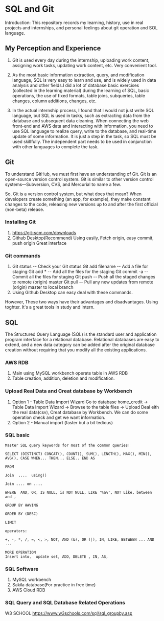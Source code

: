 SQL and Git
=================
Introduction: This repository records my learning, history, use in real projects and internships, and personal feelings about git operation and SOL language.

My Perception and Experience
----------------------------
1. Git is used every day during the internship, uploading work content, assigning work tasks, updating work content, etc. Very convenient tool.

2. As the most basic information extraction, query, and modification language, SQL is very easy to learn and use, and is widely used in data analysis and other fields.I did a lot of database basic exercises (collected in the learning material) during the learning of SQL, basic operations, the use of fixed formats, table joins, subqueries, table changes, column additions, changes, etc.

3. In the actual internship process, I found that I would not just write SQL language, but SQL is used in tasks, such as extracting data from the database and subsequent data cleaning. When connecting the web front-end and AWS data and interacting with information, you need to use SQL language to realize query, write to the database, and real-time update of some information. It is just a step in the task, so SQL must be used skillfully. The independent part needs to be used in conjunction with other languages to complete the task.


Git
-----------------
To understand GitHub, we must first have an understanding of Git. Git is an open-source version control system. Git is similar to other version control systems—Subversion, CVS, and Mercurial to name a few.

So, Git is a version control system, but what does that mean? When developers create something (an app, for example), they make constant changes to the code, releasing new versions up to and after the first official (non-beta) release.

### Installing Git
  1. https://git-scm.com/downloads
  2. Github Desktop(Recommend)
      Using easily, Fetch origin, easy commit, push origin
      Great interface
    
### Git commands
  1.  Git status -- Check your Git status
      Git add filename -- Add a file for staging
      Git add * -- Add all the files for the staging
      Git commit -a -- Commit all the files for staging
      Git push -- Push all the staged changes to remote (origin) master
      Git pull -- Pull any new updates from remote (origin) master to local branch
  2. Using Github Desktop can easy deal with these commands.
  
  However, These two ways have their advantages and disadvantages. Using toghter. It's a great tools in study and intern.


SQL
-----------------
The Structured Query Language (SQL) is the standard user and application program interface for a relational database. Relational databases are easy to extend, and a new data category can be added after the original database creation without requiring that you modify all the existing applications.

### AWS RDB
  1. Main using MySQL workbench operate table in AWS RDB
  2. Table creation, addition, deletion and modification.
  
### Upload Real Data and Creat database by Workbench
  1. Option 1 - Table Data Import Wizard
      Go to database home_credit -> Table Data Import Wizard -> Browse to the table files -> Upload
      Deal eith the real data(csv), Creat database by Workbench. We can do some operation check and get we want information. 
  2. Option 2 - Manual import (faster but a bit tedious)

### SQL basic

    Master SQL query keywords for most of the common queries!

    SELECT (DISTINCT) CONCAT(), COUNT(), SUM(), LENGTH(), MAX(), MIN(), AVG(), CASE WHEN... THEN... ELSE.. END AS

    FROM

    Join  ....  using()

    Join .... on ....

    WHERE  AND, OR, IS NULL, is NOT NULL, LIKE '%a%', NOT Like, between  and ,

    GROUP BY HAVING

    ORDER BY (DESC)
    
    LIMIT

    operators:

    +, -, *, /, =, <, >, NOT, AND (&), OR (|), IN, LIKE, BETWEEN ... AND ...
    
    MORE OPERATION 
    Insert into,  update set, ADD, DELETE , IN, AS,

### SQL Software
  1. MySQL workbench
  2. Sakila database(For practice in free time)
  3. AWS Cloud RDB


### SQL Query and SQL Database  Related Operations
   W3 SCHOOL
   https://www.w3schools.com/sql/sql_groupby.asp
   


